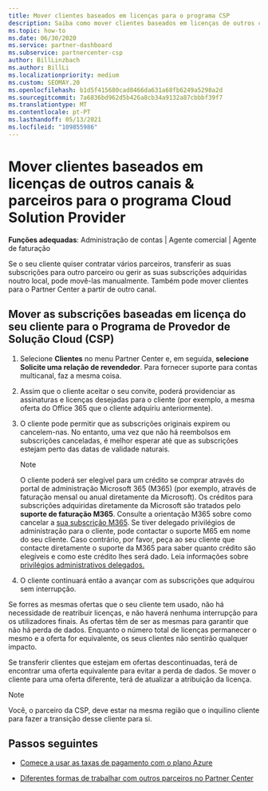 ```yaml
---
title: Mover clientes baseados em licenças para o programa CSP
description: Saiba como mover clientes baseados em licenças de outros canais ou outro parceiro para o programa Cloud Solution Provider (CSP) no Partner Center.
ms.topic: how-to
ms.date: 06/30/2020
ms.service: partner-dashboard
ms.subservice: partnercenter-csp
author: BillLinzbach
ms.author: BillLi
ms.localizationpriority: medium
ms.custom: SEOMAY.20
ms.openlocfilehash: b1d5f415680cad8466da631a68fb6249a5298a2d
ms.sourcegitcommit: 7a6836bd962d5b426a8cb34a9132a87cbbbf39f7
ms.translationtype: MT
ms.contentlocale: pt-PT
ms.lasthandoff: 05/13/2021
ms.locfileid: "109855986"
---
```

# <a name="move-license-based-customers-from-other-channels--partners-to-the-cloud-solution-provider-program"></a>Mover clientes baseados em licenças de outros canais & parceiros para o programa Cloud Solution Provider

**Funções adequadas**: Administração de contas | Agente comercial | Agente de faturação

Se o seu cliente quiser contratar vários parceiros, transferir as suas subscrições para outro parceiro ou gerir as suas subscrições adquiridas noutro local, pode movê-las manualmente. Também pode mover clientes para o Partner Center a partir de outro canal.

## <a name="move-your-customers-license-based-subscriptions-to-the-cloud-solution-provider-program-csp"></a>Mover as subscrições baseadas em licença do seu cliente para o Programa de Provedor de Solução Cloud (CSP)

1. Selecione **Clientes** no menu Partner Center e, em seguida, **selecione Solicite uma relação de revendedor**. Para fornecer suporte para contas multicanal, faz a mesma coisa.

2. Assim que o cliente aceitar o seu convite, poderá providenciar as assinaturas e licenças desejadas para o cliente (por exemplo, a mesma oferta do Office 365 que o cliente adquiriu anteriormente).

3. O cliente pode permitir que as subscrições originais expirem ou cancelem-nas. No entanto, uma vez que não há reembolsos em subscrições canceladas, é melhor esperar até que as subscrições estejam perto das datas de validade naturais.


   >[!NOTE]
   >O cliente poderá ser elegível para um crédito se comprar através do portal de administração Microsoft 365 (M365) (por exemplo, através de faturação mensal ou anual diretamente da Microsoft). Os créditos para subscrições adquiridas diretamente da Microsoft são tratados pelo **suporte de faturação M365**. Consulte a orientação M365 sobre como cancelar a [sua subscrição M365](/microsoft-365/commerce/subscriptions/cancel-your-subscription). Se tiver delegado privilégios de administração para o cliente, pode contactar o suporte M65 em nome do seu cliente. Caso contrário, por favor, peça ao seu cliente que contacte diretamente o suporte da M365 para saber quanto crédito são elegíveis e como este crédito lhes será dado. Leia informações sobre [privilégios administrativos delegados.](customers-revoke-admin-privileges.md)


4. O cliente continuará então a avançar com as subscrições que adquirou sem interrupção.

Se forres as mesmas ofertas que o seu cliente tem usado, não há necessidade de reatribuir licenças, e não haverá nenhuma interrupção para os utilizadores finais. As ofertas têm de ser as mesmas para garantir que não há perda de dados. Enquanto o número total de licenças permanecer o mesmo e a oferta for equivalente, os seus clientes não sentirão qualquer impacto.

Se transferir clientes que estejam em ofertas descontinuadas, terá de encontrar uma oferta equivalente para evitar a perda de dados. Se mover o cliente para uma oferta diferente, terá de atualizar a atribuição da licença.

>[!NOTE]
> Você, o parceiro da CSP, deve estar na mesma região que o inquilino cliente para fazer a transição desse cliente para si.

## <a name="next-steps"></a>Passos seguintes

- [Comece a usar as taxas de pagamento com o plano Azure](azure-plan-get-started.md)
 

- [Diferentes formas de trabalhar com outros parceiros no Partner Center](work-with-other-partners.md)